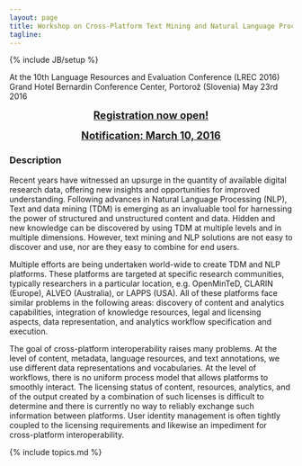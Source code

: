 ```yaml
---
layout: page
title: Workshop on Cross-Platform Text Mining and Natural Language Processing Interoperability
tagline: 
---
```

{% include JB/setup %}

At the 10th Language Resources and Evaluation Conference (LREC 2016)  
Grand Hotel Bernardin Conference Center, Portorož (Slovenia)
May 23rd 2016

<p></p>
<div style="text-align:center; font-weight:bold; font-size: 130%;">
<a href="Registration.html">Registration now open!</a>
</div>                        
<p></p>

<p></p>
<div style="text-align:center; font-weight:bold; font-size: 130%;">
<a href="Dates.html">Notification: March 10, 2016​</a>
</div>                        
<p></p>


### Description

Recent years have witnessed an upsurge in the quantity of available digital research data, offering new insights and opportunities for improved understanding. Following advances in Natural Language Processing (NLP), Text and data mining (TDM) is emerging as an invaluable tool for harnessing the power of structured and unstructured content and data. Hidden and new knowledge can be discovered by using TDM at multiple levels and in multiple dimensions. However, text mining and NLP solutions are not easy to discover and use, nor are they easy to combine for end users.

Multiple efforts are being undertaken world-wide to create TDM and NLP platforms. These platforms are targeted at specific research communities, typically researchers in a particular location, e.g. OpenMinTeD, CLARIN (Europe), ALVEO (Australia), or LAPPS (USA). All of these platforms face similar problems in the following areas: discovery of content and analytics capabilities, integration of knowledge resources, legal and licensing aspects, data representation, and analytics workflow specification and execution. 

The goal of cross-platform interoperability raises many problems. At the level of content, metadata, language resources, and text annotations, we use different data representations and vocabularies. At the level of workflows, there is no uniform process model that allows platforms to smoothly interact. The licensing status of content, resources, analytics, and of the output created by a combination of such licenses is difficult to determine and there is currently no way to reliably exchange such information between platforms. User identity management is often tightly coupled to the licensing requirements and likewise an impediment for cross-platform interoperability.

{% include topics.md %}
